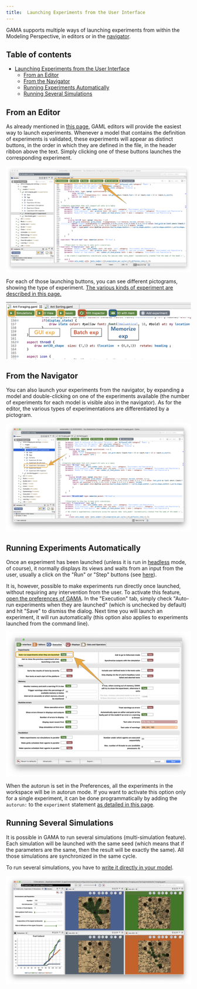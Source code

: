 ```yaml
---
title:  Launching Experiments from the User Interface
---
```



GAMA supports multiple ways of launching experiments from within the Modeling Perspective, in editors or in the [navigator](NavigatingWorkspace).


## Table of contents 

* [Launching Experiments from the User Interface](#launching-experiments-from-the-user-interface)
  * [From an Editor](#from-an-editor)
  * [From the Navigator](#from-the-navigator)
  * [Running Experiments Automatically](#running-experiments-automatically)
  * [Running Several Simulations](#running-several-simulations)


## From an Editor
As already mentioned in [this page](GamlEditorGeneralities), GAML editors will provide the easiest way to launch experiments. Whenever a model that contains the definition of experiments is validated, these experiments will appear as distinct buttons, in the order in which they are defined in the file, in the header ribbon above the text. Simply clicking one of these buttons launches the corresponding experiment.

![Launch an experiment by clicking on green top buttons.](/resources/images/runningExperiments/launch_editor_launch.png)

For each of those launching buttons, you can see different pictograms, showing the type of experiment. [The various kinds of experiment are described in this page.](ModelOrganization#experiment-declarations)

![Each experiment type is illustrated by a dedicated pictogram.](/resources/images/runningExperiments/launch_editor_different_types_of_experiment.png)


## From the Navigator
You can also launch your experiments from the navigator, by expanding a model and double-clicking on one of the experiments available (the number of experiments for each model is visible also in the navigator). As for the editor, the various types of experimentations are differentiated by a pictogram.

![Experiments can be also be launched directly from the Navigator.](/resources/images/runningExperiments/launch_navigator_launch.png)


## Running Experiments Automatically
Once an experiment has been launched (unless it is run in [headless](Headless) mode, of course), it normally displays its views and waits from an input from the user, usually a click on the "Run" or "Step" buttons (see [here](MenusAndCommands)).

It is, however, possible to make experiments run directly once launched, without requiring any intervention from the user.  To activate this feature, [open the preferences of GAMA](Preferences). In the "Execution" tab, simply check "Auto-run experiments when they are launched" (which is unchecked by default) and hit "Save" to dismiss the dialog. Next time you will launch an experiment, it will run automatically (this option also applies to experiments launched from the command line).

![Preferences to activate the auto-run of experiments.](/resources/images/runningExperiments/launch_prefs_auto_run.png)

When the autorun is set in the Preferences, all the experiments in the workspace will be in autorun mode. If you want to activate this option only for a single experiment, it can be done programmatically by adding the `autorun:` to the `experiment` statement [as detailed in this page](DefiningGUIExperiment). 

## Running Several Simulations

It is possible in GAMA to run several simulations (multi-simulation feature). Each simulation will be launched with the same seed (which means that if the parameters are the same, then the result will be exactly the same). All those simulations are synchronized in the same cycle.

To run several simulations, you have to [write it directly in your model](RunSeveralSimulations).

![Several simulations of the same model can be launched together (with a plot comparing the performance in each of them).](/resources/images/runningExperiments/launch_run_several_simulations.png)
